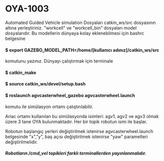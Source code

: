 # OYA-1003
Automated Guided Vehicle simulation
Dosyaları catkin_ws/src dosyasının altına yerleştiriniz. "workcell" ve "workcell_bin" dosyaları model dosyalarıdır. Bu modellerin dünyaya kolay eklenebilmesi için bashrc belgesine 
#### $ export GAZEBO_MODEL_PATH=/home/[kullanıcı adınız]/catkin_ws/src 
komutunu yazınız.
Dünyayı çalıştırmak için terminale
#### $ catkin_make
#### $ source catkin_ws/devel/setup.bash
#### $ roslaunch agvcasterwheel_gazebo agvcasterwheel.launch 
komutu ile simülasyon ortamı çalıştırılabilir.

Ariac ortamı kullanılan bu simülasyonda isimleri: agv1, agv2 ve agv3 olmak üzere 3 tane OYA bulunmaktadır. 
Her bir topik robotun ismi ile başlar. 

Robotun başlangıç yerleri değiştirilmek istenirse agvcasterwheel.launch belgesinde "x","y", 
baş açısı değiştirilmek istenirse "yaw" parametleri değiştirilmelidir.

##### Robotların /cmd_vel topikleri farklı terminallerden yayınlanmalıdır.
